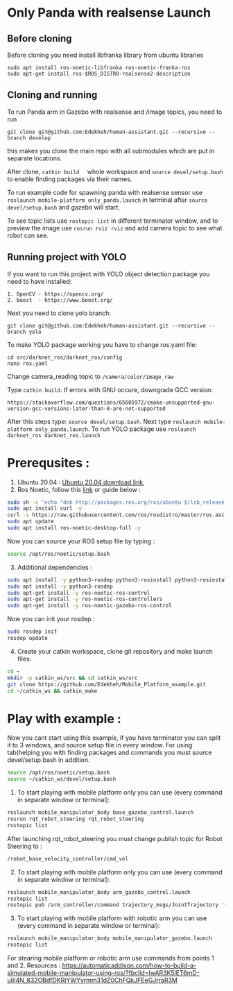 # Only Panda with realsense Launch

## Before cloning
Before cloning you need  install libfranka library from ubuntu libraries

```
sudo apt install ros-noetic-libfranka ros-noetic-franka-ros
sudo apt-get install ros-$ROS_DISTRO-realsense2-description
```

## Cloning and running


To run Panda arm in Gazebo with realsense and /image topics, you need to run 

```
git clone git@github.com:Edekheh/human-assistant.git --recursive --branch develop
```
this makes you clone the main repo with all submodules which are put in separate locations. 

After clone, ```catkin build  ``` whole workspace and ```source devel/setup.bash``` to enable finding packages via their names.

To run example code for spawning panda with realsense sensor use ```roslaunch mobile-platform only_panda.launch``` in terminal after ```source devel/setup.bash``` and gazebo will start. 

To see topic lists use ```rostopic list``` in different terminator window, and to preview the image use ```rosrun rviz rviz``` and add camera topic to see what robot can see.

## Running project with YOLO
If you want to run this project with YOLO object detection package you need to have installed:
```
1. OpenCV - https://opencv.org/
2. boost  - https://www.boost.org/
```

Next you need to clone yolo branch:
```
git clone git@github.com:Edekheh/human-assistant.git --recursive --branch yolo
```

To make YOLO package working you have to change ros.yaml file:
```
cd src/darknet_ros/darknet_ros/config
nano ros.yaml
```
Change camera_reading topic to ```/camera/color/image_raw```

Type ```catkin build```. 
If errors with GNU occure, downgrade GCC version:
```
https://stackoverflow.com/questions/65605972/cmake-unsupported-gnu-version-gcc-versions-later-than-8-are-not-supported
```

After this steps type: ```source devel/setup.bash```. Next type ```roslaunch mobile-platform only_panda.launch```.
To run YOLO package use ```roslaunch darknet_ros darknet_ros.launch```

# Prerequsites :
1. Ubuntu 20.04 :
[Ubuntu 20.04 download link](http://handlebarsjs.com/),
2. Ros Noetic, follow this [link](http://wiki.ros.org/noetic/Installation/Ubuntu)  or guide below : 
  ```sh
  sudo sh -c 'echo "deb http://packages.ros.org/ros/ubuntu $(lsb_release -sc) main" > /etc/apt/sources.list.d/ros-latest.list'
  sudo apt install curl -y
  curl -s https://raw.githubusercontent.com/ros/rosdistro/master/ros.asc | sudo apt-key add -
  sudo apt update
  sudo apt install ros-noetic-desktop-full -y
  ```
  Now you can source your ROS setup file by typing : 
  ``` sh
  source /opt/ros/noetic/setup.bash
  ```
  3. Additional dependencies : 
  ``` sh
sudo apt install -y python3-rosdep python3-rosinstall python3-rosinstall-generator python3-wstool build-essential
sudo apt install -y python3-rosdep
sudo apt-get install -y ros-noetic-ros-control
sudo apt-get install -y ros-noetic-ros-controllers
sudo apt-get install -y ros-noetic-gazebo-ros-control
  ```
  Now you can init your rosdep : 
  ``` sh
sudo rosdep init
rosdep update
  ```
  4. Create your catkin workspace, clone git repository and make launch files: 
   ``` sh
   cd ~
mkdir -p catkin_ws/src && cd catkin_ws/src
git clone https://github.com/Edekheh/Mobile_Platform_example.git
cd ~/catkin_ws && catkin_make
  ```
  # Play with example :
Now you cant start using this example, if you have terminator you can split it to 3 windows, and source setup file in every window. For using tab(helping you with finding packages and commands you must source devel/setup.bash in addition.
  ``` sh
source /opt/ros/noetic/setup.bash
source ~/catkin_ws/devel/setup.bash
  ```
  1. To start playing with mobile platform only you can use (every command in separate window or terminal): 
  ``` sh
roslaunch mobile_manipulator_body base_gazebo_control.launch
rosrun rqt_robot_steering rqt_robot_steering
rostopic list
  ```
  After launching rqt_robot_steering you must change publish topic for Robot Steering to : 
  ``` sh
/robot_base_velocity_controller/cmd_vel
 ```

  2.  To start playing with mobile platform only you can use (every command in separate window or terminal): 
  ``` sh
roslaunch mobile_manipulator_body arm_gazebo_control.launch
rostopic list
rostopic pub /arm_controller/command trajectory_msgs/JointTrajectory '{joint_names: ["arm_base_joint","shoulder_joint", "bottom_wrist_joint", "elbow_joint","top_wrist_joint"], points: [{positions: [-0.1, 0.5, 0.02, 0, 0], time_from_start: [1,0]}]}' -1
  ```

  3.   To start playing with mobile platform with robotic arm you can use (every command in separate window or terminal): 
  ``` sh
roslaunch mobile_manipulator_body mobile_manipulator_gazebo.launch
rostopic list
  ```
  For stearing mobile platform or robotic arm use commands from points 1 and 2.
Resources :  https://automaticaddison.com/how-to-build-a-simulated-mobile-manipulator-using-ros/?fbclid=IwAR3K5lET6mD-uIjI4N_832OBdfDKRjYWYyrmm31dZ0ChFQkJFEeGJrraR3M
